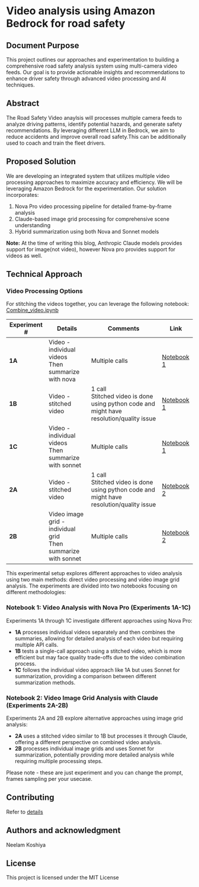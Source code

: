 # Video analysis using Amazon Bedrock for road safety
## Document Purpose
This project outlines our approaches and experimentation to building a comprehensive road safety analysis system using multi-camera video feeds. Our goal is to provide actionable insights and recommendations to enhance driver safety through advanced video processing and AI techniques.

## Abstract
The Road Safety Video anaylsis will processes multiple camera feeds to analyze driving patterns, identify potential hazards, and generate safety recommendations. By leveraging different LLM in Bedrock, we aim to reduce accidents and improve overall road safety.This can be additionally used to coach and train the fleet drivers. 


## Proposed Solution
We are developing an integrated system that utilizes multiple video processing approaches to maximize accuracy and efficiency.  We will be leveraging Amazon Bedrock for the experimentation. Our solution incorporates:

1. Nova Pro video processing pipeline for detailed frame-by-frame analysis
2. Claude-based image grid processing for comprehensive scene understanding
3. Hybrid summarization using both Nova and Sonnet models

**Note:** At the time of writing this blog, Anthropic Claude models provides support for image(not video), however Nova pro provides support for videos as well. 


## Technical Approach

### Video Processing Options

For stitching the videos together, you can leverage the following notebook:
[Combine_video.ipynb](Combine_videos.ipynb)



| Experiment # | Details | Comments | Link |
|--------|----------|-----------|------|
| **1A** | Video - individual videos <br>Then summarize with nova | Multiple calls | [Notebook 1](experiments/notebook1.ipynb#1A) |
| **1B** | Video - stitched video | 1 call <br>Stitched video is done using python code and might have resolution/quality issue | [Notebook 1](experiments/notebook1.ipynb#1B) |
| **1C** | Video - individual videos <br>Then summarize with sonnet | Multiple calls | [Notebook 1](experiments/notebook1.ipynb#1C) |
| **2A** | Video - stitched video | 1 call <br>Stitched video is done using python code and might have resolution/quality issue | [Notebook 2](experiments/notebook2.ipynb#2A) |
| **2B** | Video image grid - individual grid <br>Then summarize with sonnet | Multiple calls | [Notebook 2](experiments/notebook2.ipynb#2B) |


This experimental setup explores different approaches to video analysis using two main methods: direct video processing and video image grid analysis. The experiments are divided into two notebooks focusing on different methodologies:

### Notebook 1: Video Analysis with Nova Pro (Experiments 1A-1C)
Experiments 1A through 1C investigate different approaches using Nova Pro:
- **1A** processes individual videos separately and then combines the summaries, allowing for detailed analysis of each video but requiring multiple API calls.
- **1B** tests a single-call approach using a stitched video, which is more efficient but may face quality trade-offs due to the video combination process.
- **1C** follows the individual video approach like 1A but uses Sonnet for summarization, providing a comparison between different summarization methods.

### Notebook 2: Video Image Grid Analysis with Claude (Experiments 2A-2B)
Experiments 2A and 2B explore alternative approaches using image grid analysis:
- **2A** uses a stitched video similar to 1B but processes it through Claude, offering a different perspective on combined video analysis.
- **2B** processes individual image grids and uses Sonnet for summarization, potentially providing more detailed analysis while requiring multiple processing steps.

Please note - these are just experiment and you can change the prompt, frames sampling per your usecase. 

## Contributing
Refer to [details](CONTRIBUTING.md)

## Authors and acknowledgment
Neelam Koshiya

## License
This project is licensed under the MIT License


